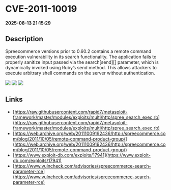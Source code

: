 # CVE-2011-10019

**2025-08-13 21:15:29**

## Description
Spreecommerce versions prior to 0.60.2 contains a remote command execution vulnerability in its search functionality. The application fails to properly sanitize input passed via the search[send][] parameter, which is dynamically invoked using Ruby’s send method. This allows attackers to execute arbitrary shell commands on the server without authentication.

![](https://img.shields.io/static/v1?label=Score&message=10.0&color=red)
![](https://img.shields.io/static/v1?label=Severity&message=CRITICAL&color=red)
![](https://img.shields.io/static/v1?label=CWE&message=RCE&color=green)

## Links
- [https://raw.githubusercontent.com/rapid7/metasploit-framework/master/modules/exploits/multi/http/spree_search_exec.rb](https://raw.githubusercontent.com/rapid7/metasploit-framework/master/modules/exploits/multi/http/spree_search_exec.rb)
- [https://web.archive.org/web/20111009192436/http://spreecommerce.com/blog/2011/10/05/remote-command-product-group/](https://web.archive.org/web/20111009192436/http://spreecommerce.com/blog/2011/10/05/remote-command-product-group/)
- [https://www.exploit-db.com/exploits/17941](https://www.exploit-db.com/exploits/17941)
- [https://www.vulncheck.com/advisories/spreecommerce-search-parameter-rce](https://www.vulncheck.com/advisories/spreecommerce-search-parameter-rce)
